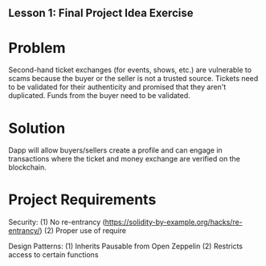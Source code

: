 ## Lesson 1: Final Project Idea Exercise

# Problem
Second-hand ticket exchanges (for events, shows, etc.) are vulnerable to scams because the buyer or the seller is not a trusted source. Tickets need to be validated for their authenticity and promised that they aren't duplicated. Funds from the buyer need to be validated. 

# Solution
Dapp will allow buyers/sellers create a profile and can engage in transactions where the ticket and money exchange are verified on the blockchain.

# Project Requirements
Security: 
(1) No re-entrancy (https://solidity-by-example.org/hacks/re-entrancy/)
(2) Proper use of require

Design Patterns:
(1) Inherits Pausable from Open Zeppelin
(2) Restricts access to certain functions